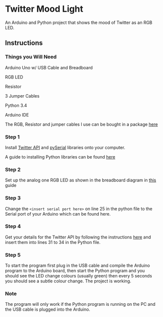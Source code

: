 # Twitter Mood Light

An Arduino and Python project that shows the mood of Twitter as an RGB LED.

## Instructions

### Things you Will Need

Arduino Uno w/ USB Cable and Breadboard

RGB LED

Resistor

3 Jumper Cables

Python 3.4

Arduino IDE

The RGB, Resistor and jumper cables I use can be bought in a package [here](http://oomlout.co.uk/collections/extra-pieces/products/frosted-leds-10mm-rgb-x3)

### Step 1

Install [Twitter API](https://github.com/geduldig/TwitterAPI) and [pySerial](http://pyserial.sourceforge.net/) libraries onto your computer. 

A guide to installing Python libraries can be found [here](https://docs.python.org/3/installing/)

### Step 2

Set up the analog one RGB LED as shown in the breadboard diagram in [this](http://oomlout.com/parts/LEDF-10-RGB-03-guide.pdf) guide

### Step 3

Change the `<insert serial port here>` on line 25 in the python file to the Serial port of your Arduino which can be found here.

### Step 4 

Get your details for the Twitter API by following the instructions [here](https://twittercommunity.com/t/how-to-get-my-api-key/7033) and insert them into lines 31 to 34 in the Python file.

### Step 5

To start the program first plug in the USB cable and compile the Arduino program to the Arduino board, then start the Python program and you should see the LED change colours (usually green) then every 5 seconds you should see a subtle colour change. The project is working. 

### Note
The program will only work if the Python program is running on the PC and the USB cable is plugged into the Arduino.
